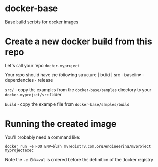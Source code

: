 docker-base
============

Base build scripts for docker images


# Create a new docker build from this repo


Let's call your repo `docker-myproject`


Your repo should have the following structure
     | build
     | src
       - baseline
       - dependencies
       - release

`src/` - copy the examples from the `docker-base/samples` directory to your `docker-myproject/src` folder

`build` - copy the example file from `docker-base/samples/build`

# Running the created image


You'll probably need a command like: 

    docker run -e FOO_ENV=blah myregistry.com.org/engineering/myproject myprojectexec

Note the `-e ENV=val` is ordered before the definition of the docker registry

